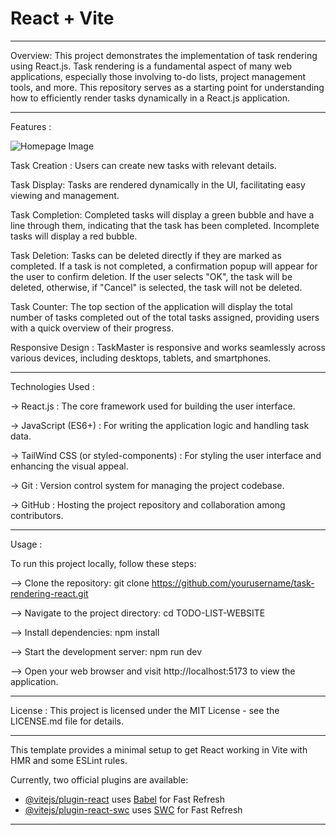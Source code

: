 # React + Vite

---

Overview:
This project demonstrates the implementation of task rendering using React.js. Task rendering is a fundamental aspect of many web applications, especially those involving to-do lists, project management tools, and more. This repository serves as a starting point for understanding how to efficiently render tasks dynamically in a React.js application.
 
---

Features :

![Homepage Image](Homepage.jpg "Homepage")

Task Creation : Users can create new tasks with relevant details.

Task Display: Tasks are rendered dynamically in the UI, facilitating easy viewing and management.

Task Completion: Completed tasks will display a green bubble and have a line through them, indicating that the task has been completed. Incomplete tasks will display a red bubble.

Task Deletion: Tasks can be deleted directly if they are marked as completed. If a task is not completed, a confirmation popup will appear for the user to confirm deletion. If the user selects "OK", the task will be deleted, otherwise, if "Cancel" is selected, the task will not be deleted.

Task Counter: The top section of the application will display the total number of tasks completed out of the total tasks assigned, providing users with a quick overview of their progress.

Responsive Design : TaskMaster is responsive and works seamlessly across various devices, including desktops, tablets, and smartphones.


---

Technologies Used :

-> React.js : The core framework used for building the user interface.

-> JavaScript (ES6+) : For writing the application logic and handling task data.

-> TailWind CSS (or styled-components) : For styling the user interface and   enhancing the visual appeal.

-> Git : Version control system for managing the project codebase.

-> GitHub : Hosting the project repository and collaboration among contributors.

---

Usage :

To run this project locally, follow these steps:

--> Clone the repository: git clone https://github.com/yourusername/task-rendering-react.git 

--> Navigate to the project directory: cd TODO-LIST-WEBSITE

--> Install dependencies: npm install

--> Start the development server: npm run dev

--> Open your web browser and visit http://localhost:5173 to view the application.


---

License :
This project is licensed under the MIT License - see the LICENSE.md file for details.

---

This template provides a minimal setup to get React working in Vite with HMR and some ESLint rules.

Currently, two official plugins are available:

- [@vitejs/plugin-react](https://github.com/vitejs/vite-plugin-react/blob/main/packages/plugin-react/README.md) uses [Babel](https://babeljs.io/) for Fast Refresh
- [@vitejs/plugin-react-swc](https://github.com/vitejs/vite-plugin-react-swc) uses [SWC](https://swc.rs/) for Fast Refresh

---